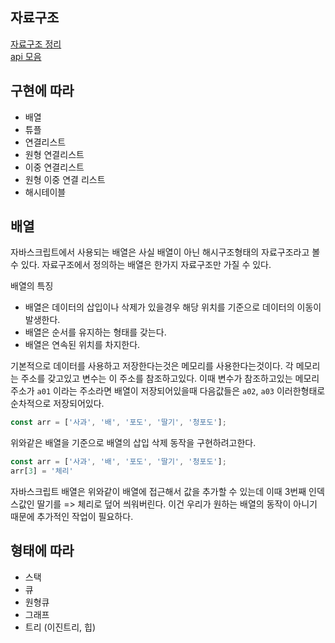 ## 자료구조
[자료구조 정리](https://blog.yena.io/studynote/2018/11/14/Algorithm-Basic.html)  
[api 모음](https://github.com/rencarKYS/public-apis)

## 구현에 따라
- 배열
- 튜플
- 연결리스트
- 원형 연결리스트
- 이중 연결리스트
- 원형 이중 연결 리스트
- 해시테이블

## 배열
자바스크립트에서 사용되는 배열은 사실 배열이 아닌 해시구조형태의 자료구조라고 볼 수 있다. 자료구조에서 정의하는 배열은 한가지 자료구조만 가질 수 있다. 
  
배열의 특징
- 배열은 데이터의 삽입이나 삭제가 있을경우 해당 위치를 기준으로 데이터의 이동이 발생한다.
- 배열은 순서를 유지하는 형태를 갖는다.
- 배열은 연속된 위치를 차지한다.
  
기본적으로 데이터를 사용하고 저장한다는것은 메모리를 사용한다는것이다. 각 메모리는 주소를 갖고있고 변수는 이 주소를 참조하고있다. 이때 변수가 참조하고있는 메모리주소가 `a01` 이라는 주소라면 배열이 저장되어있을때 다음값들은 `a02`, `a03` 이러한형태로 순차적으로 저장되어있다.

```js
const arr = ['사과', '배', '포도', '딸기', '청포도'];
```
위와같은 배열을 기준으로 배열의 삽입 삭제 동작을 구현하려고한다. 

```js
const arr = ['사과', '배', '포도', '딸기', '청포도'];
arr[3] = '체리'
```

자바스크립트 배열은 위와같이 배열에 접근해서 값을 추가할 수 있는데 이때 3번째 인덱스값인 딸기를 => 체리로 덮어 씌워버린다. 이건 우리가 원하는 배열의 동작이 아니기 때문에 추가적인 작업이 필요하다.



## 형태에 따라
- 스택
- 큐
- 원형큐
- 그래프
- 트리 (이진트리, 힙)

